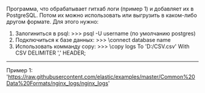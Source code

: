 Программа, что обрабатывает гитхаб логи (пример 1) и добавляет их в PostgreSQL. Потом их можно использовать или выгрузить в каком-либо другом формате. Для этого нужно:
1) Залогиниться в psql: >>> psql -U username (по умолчанию postgres)
2) Подключиться к базе данных: >>> \connect database name
3) Использовать комманду copy: >>> \copy logs To 'D:/CSV.csv' With CSV DELIMITER ',' HEADER;

-----
Пример 1: 'https://raw.githubusercontent.com/elastic/examples/master/Common%20Data%20Formats/nginx_logs/nginx_logs'

